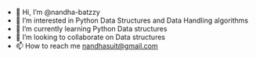 - 👋 Hi, I’m @nandha-batzzy
- 👀 I’m interested in Python Data Structures and Data Handling algorithms
- 🌱 I’m currently learning Python Data structures
- 💞️ I’m looking to collaborate on Data structures
- 📫 How to reach me nandhasuit@gmail.com

<!---
nandha-batzzy/nandha-batzzy is a ✨ special ✨ repository because its `README.md` (this file) appears on your GitHub profile.
You can click the Preview link to take a look at your changes.
--->
